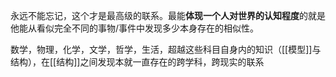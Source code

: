 永远不能忘记，这个才是最高级的联系。最能**体现一个人对世界的认知程度**的就是他能从看似完全不同的事物/事件中发现多少本身存在的相似性。

数学，物理，化学，文学，哲学，生活，超越这些科目自身内的知识（[[模型]]与结构），在[[结构]]之间发现本就一直存在的跨学科，跨现实的联系
